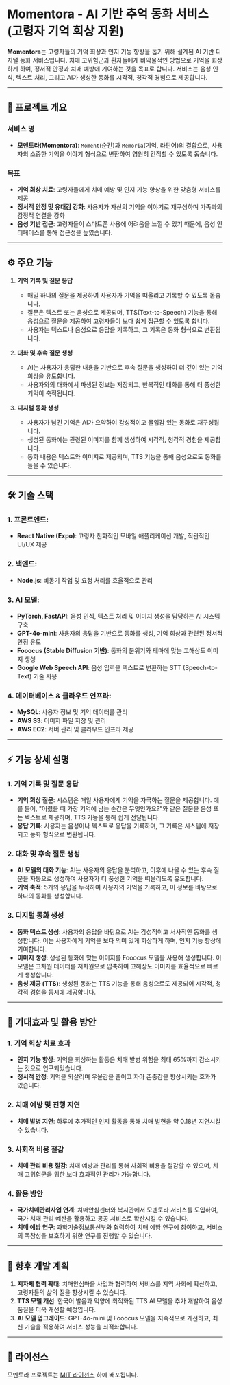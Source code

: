 # Momentora - AI 기반 추억 동화 서비스 (고령자 기억 회상 지원)

**Momentora**는 고령자들의 기억 회상과 인지 기능 향상을 돕기 위해 설계된 AI 기반 디지털 동화 서비스입니다. 치매 고위험군과 환자들에게 비약물적인 방법으로 기억을 회상하게 하여, 정서적 안정과 치매 예방에 기여하는 것을 목표로 합니다. 서비스는 음성 인식, 텍스트 처리, 그리고 AI가 생성한 동화를 시각적, 청각적 경험으로 제공합니다.

---

## 📌 프로젝트 개요

### 서비스 명
- **모멘토라(Momentora)**: `Moment`(순간)과 `Memoria`(기억, 라틴어)의 결합으로, 사용자의 소중한 기억을 이야기 형식으로 변환하여 영원히 간직할 수 있도록 돕습니다.

### 목표
- **기억 회상 치료**: 고령자들에게 치매 예방 및 인지 기능 향상을 위한 맞춤형 서비스를 제공
- **정서적 안정 및 유대감 강화**: 사용자가 자신의 기억을 이야기로 재구성하며 가족과의 감정적 연결을 강화
- **음성 기반 접근**: 고령자들이 스마트폰 사용에 어려움을 느낄 수 있기 때문에, 음성 인터페이스를 통해 접근성을 높였습니다.

---

## ⚙️ 주요 기능

1. **기억 기록 및 질문 응답**
   - 매일 하나의 질문을 제공하여 사용자가 기억을 떠올리고 기록할 수 있도록 돕습니다.
   - 질문은 텍스트 또는 음성으로 제공되며, TTS(Text-to-Speech) 기능을 통해 음성으로 질문을 제공하여 고령자들이 보다 쉽게 접근할 수 있도록 합니다.
   - 사용자는 텍스트나 음성으로 응답을 기록하고, 그 기록은 동화 형식으로 변환됩니다.

2. **대화 및 후속 질문 생성**
   - AI는 사용자가 응답한 내용을 기반으로 후속 질문을 생성하여 더 깊이 있는 기억 회상을 유도합니다.
   - 사용자와의 대화에서 파생된 정보는 저장되고, 반복적인 대화를 통해 더 풍성한 기억이 축적됩니다.

3. **디지털 동화 생성**
   - 사용자가 남긴 기억은 AI가 요약하여 감성적이고 몰입감 있는 동화로 재구성됩니다.
   - 생성된 동화에는 관련된 이미지를 함께 생성하여 시각적, 청각적 경험을 제공합니다.
   - 동화 내용은 텍스트와 이미지로 제공되며, TTS 기능을 통해 음성으로도 동화를 들을 수 있습니다.

---

## 🛠️ 기술 스택

### 1. **프론트엔드**:  
- **React Native (Expo)**: 고령자 친화적인 모바일 애플리케이션 개발, 직관적인 UI/UX 제공

### 2. **백엔드**:  
- **Node.js**: 비동기 작업 및 요청 처리를 효율적으로 관리

### 3. **AI 모델**:  
- **PyTorch, FastAPI**: 음성 인식, 텍스트 처리 및 이미지 생성을 담당하는 AI 시스템 구축
- **GPT-4o-mini**: 사용자의 응답을 기반으로 동화를 생성, 기억 회상과 관련된 정서적 안정 유도
- **Fooocus (Stable Diffusion 기반)**: 동화의 분위기와 테마에 맞는 고해상도 이미지 생성
- **Google Web Speech API**: 음성 입력을 텍스트로 변환하는 STT (Speech-to-Text) 기술 사용

### 4. **데이터베이스 & 클라우드 인프라**:
- **MySQL**: 사용자 정보 및 기억 데이터를 관리
- **AWS S3**: 이미지 파일 저장 및 관리
- **AWS EC2**: 서버 관리 및 클라우드 인프라 제공

---

## ⚡ 기능 상세 설명

### 1. **기억 기록 및 질문 응답**
   - **기억 회상 질문**: 시스템은 매일 사용자에게 기억을 자극하는 질문을 제공합니다. 예를 들어, "어렸을 때 가장 기억에 남는 순간은 무엇인가요?"와 같은 질문을 음성 또는 텍스트로 제공하며, TTS 기능을 통해 쉽게 전달됩니다.
   - **응답 기록**: 사용자는 음성이나 텍스트로 응답을 기록하며, 그 기록은 시스템에 저장되고 동화 형식으로 변환됩니다.

### 2. **대화 및 후속 질문 생성**
   - **AI 모델의 대화 기능**: AI는 사용자의 응답을 분석하고, 이후에 나올 수 있는 후속 질문을 자동으로 생성하여 사용자가 더 풍성한 기억을 떠올리도록 유도합니다.
   - **기억 축적**: 5개의 응답을 누적하여 사용자의 기억을 기록하고, 이 정보를 바탕으로 하나의 동화를 생성합니다.

### 3. **디지털 동화 생성**
   - **동화 텍스트 생성**: 사용자의 응답을 바탕으로 AI는 감성적이고 서사적인 동화를 생성합니다. 이는 사용자에게 기억을 보다 의미 있게 회상하게 하며, 인지 기능 향상에 기여합니다.
   - **이미지 생성**: 생성된 동화에 맞는 이미지를 Fooocus 모델을 사용해 생성합니다. 이 모델은 고차원 데이터를 저차원으로 압축하여 고해상도 이미지를 효율적으로 빠르게 생성합니다.
   - **음성 제공 (TTS)**: 생성된 동화는 TTS 기능을 통해 음성으로도 제공되어 시각적, 청각적 경험을 동시에 제공합니다.

---

## 🧠 기대효과 및 활용 방안

### 1. **기억 회상 치료 효과**
   - **인지 기능 향상**: 기억을 회상하는 활동은 치매 발병 위험을 최대 65%까지 감소시키는 것으로 연구되었습니다.
   - **정서적 안정**: 기억을 되살리며 우울감을 줄이고 자아 존중감을 향상시키는 효과가 있습니다.

### 2. **치매 예방 및 진행 지연**
   - **치매 발병 지연**: 하루에 추가적인 인지 활동을 통해 치매 발현을 약 0.18년 지연시킬 수 있습니다.

### 3. **사회적 비용 절감**
   - **치매 관리 비용 절감**: 치매 예방과 관리를 통해 사회적 비용을 절감할 수 있으며, 치매 고위험군을 위한 보다 효과적인 관리가 가능합니다.

### 4. **활용 방안**
   - **국가치매관리사업 연계**: 치매안심센터와 복지관에서 모멘토라 서비스를 도입하여, 국가 치매 관리 예산을 활용하고 공공 서비스로 확산시킬 수 있습니다.
   - **치매 예방 연구**: 과학기술정보통신부와 협력하여 치매 예방 연구에 참여하고, 서비스의 독창성을 보호하기 위한 연구를 진행할 수 있습니다.

---

## 🚀 향후 개발 계획

1. **지자체 협력 확대**: 치매안심마을 사업과 협력하여 서비스를 지역 사회에 확산하고, 고령자들의 삶의 질을 향상시킬 수 있습니다.
2. **TTS 모델 개선**: 한국어 발음과 억양에 최적화된 TTS AI 모델을 추가 개발하여 음성 품질을 더욱 개선할 예정입니다.
3. **AI 모델 업그레이드**: GPT-4o-mini 및 Fooocus 모델을 지속적으로 개선하고, 최신 기술을 적용하여 서비스 성능을 최적화합니다.

---

## 📜 라이선스

모멘토라 프로젝트는 [MIT 라이선스](LICENSE) 하에 배포됩니다.
